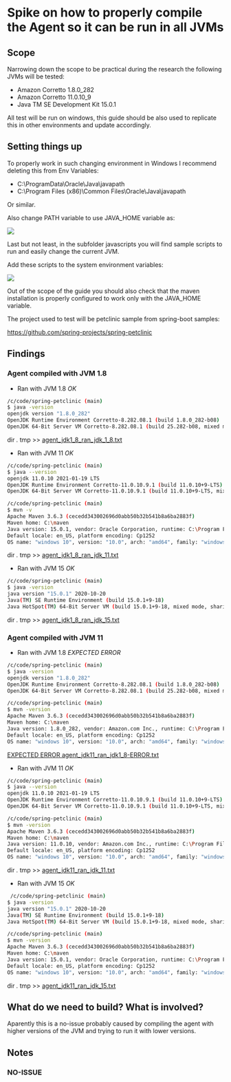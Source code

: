 # Spike on how to properly compile the Agent so it can be run in all JVMs 

## Scope

Narrowing down the scope to be practical during the research the following JVMs will be tested:

- Amazon Corretto 1.8.0_282
- Amazon Corretto 11.0.10_9
- Java TM SE Development Kit 15.0.1

All test will be run on windows, this guide should be also used to replicate this in other environments and update accordingly.


## Setting things up
To properly work in such changing environment in Windows I recommend deleting this from Env Variables:
 - C:\ProgramData\Oracle\Java\javapath
- C:\Program Files (x86)\Common Files\Oracle\Java\javapath

Or similar.

Also change PATH variable to use JAVA_HOME variable as:

![](https://www.happycoders.eu/wp-content/uploads/2019/07/Path_1.png)

Last but not least, in the subfolder javascripts you will find sample scripts to run and easily change the current JVM.


Add these scripts to the system environment variables:

![](https://www.happycoders.eu/wp-content/uploads/2019/07/Path_scripts.png)

Out of the scope of the guide you should also check that the maven installation is properly configured to work only with the JAVA_HOME variable.

The project used to test will be petclinic sample from spring-boot samples:

https://github.com/spring-projects/spring-petclinic

## Findings

### Agent compiled with JVM 1.8
* Ran with JVM 1.8 *OK*
``` bash
/c/code/spring-petclinic (main)
$ java -version
openjdk version "1.8.0_282"
OpenJDK Runtime Environment Corretto-8.282.08.1 (build 1.8.0_282-b08)
OpenJDK 64-Bit Server VM Corretto-8.282.08.1 (build 25.282-b08, mixed mode)
```
 dir *.* tmp >> [agent_jdk1_8_ran_jdk_1_8.txt](results/agent_jdk1_8_ran_jdk_1_8.txt)


* Ran with JVM 11  *OK*
``` bash
/c/code/spring-petclinic (main)
$ java --version
openjdk 11.0.10 2021-01-19 LTS
OpenJDK Runtime Environment Corretto-11.0.10.9.1 (build 11.0.10+9-LTS)
OpenJDK 64-Bit Server VM Corretto-11.0.10.9.1 (build 11.0.10+9-LTS, mixed mode)

/c/code/spring-petclinic (main)
$ mvn -v
Apache Maven 3.6.3 (cecedd343002696d0abb50b32b541b8a6ba2883f)
Maven home: C:\maven
Java version: 15.0.1, vendor: Oracle Corporation, runtime: C:\Program Files\Java\jdk-15.0.1
Default locale: en_US, platform encoding: Cp1252
OS name: "windows 10", version: "10.0", arch: "amd64", family: "windows"

```
dir *.* tmp >> [agent_jdk1_8_ran_jdk_11.txt](results/agent_jdk1_8_ran_jdk_11.txt)

* Ran with JVM 15 *OK*
``` bash
/c/code/spring-petclinic (main)
$ java -version
java version "15.0.1" 2020-10-20
Java(TM) SE Runtime Environment (build 15.0.1+9-18)
Java HotSpot(TM) 64-Bit Server VM (build 15.0.1+9-18, mixed mode, sharing)
``` 
dir *.* tmp >> [agent_jdk1_8_ran_jdk_15.txt](results/agent_jdk1_8_ran_jdk_15.txt)



### Agent compiled with JVM 11

* Ran with JVM 1.8 *EXPECTED ERROR*
``` bash
/c/code/spring-petclinic (main)
$ java -version
openjdk version "1.8.0_282"
OpenJDK Runtime Environment Corretto-8.282.08.1 (build 1.8.0_282-b08)
OpenJDK 64-Bit Server VM Corretto-8.282.08.1 (build 25.282-b08, mixed mode)

/c/code/spring-petclinic (main)
$ mvn -version
Apache Maven 3.6.3 (cecedd343002696d0abb50b32b541b8a6ba2883f)
Maven home: C:\maven
Java version: 1.8.0_282, vendor: Amazon.com Inc., runtime: C:\Program Files\Amazon Corretto\jdk1.8.0_282\jre
Default locale: en_US, platform encoding: Cp1252
OS name: "windows 10", version: "10.0", arch: "amd64", family: "windows"
```

[EXPECTED ERROR agent_jdk11_ran_jdk1_8-ERROR.txt](results/agent_jdk11_ran_jdk1_8-ERROR.txt)


* Ran with JVM 11 *OK*
``` bash
/c/code/spring-petclinic (main)
$ java --version
openjdk 11.0.10 2021-01-19 LTS
OpenJDK Runtime Environment Corretto-11.0.10.9.1 (build 11.0.10+9-LTS)
OpenJDK 64-Bit Server VM Corretto-11.0.10.9.1 (build 11.0.10+9-LTS, mixed mode)

/c/code/spring-petclinic (main)
$ mvn -version
Apache Maven 3.6.3 (cecedd343002696d0abb50b32b541b8a6ba2883f)
Maven home: C:\maven
Java version: 11.0.10, vendor: Amazon.com Inc., runtime: C:\Program Files\Amazon Corretto\jdk11.0.10_9
Default locale: en_US, platform encoding: Cp1252
OS name: "windows 10", version: "10.0", arch: "amd64", family: "windows"

``` 

dir *.* tmp >> [agent_jdk11_ran_jdk_11.txt](results/agent_jdk11_ran_jdk_11.txt)


* Ran with JVM 15 *OK*

``` bash
 /c/code/spring-petclinic (main)
$ java -version
java version "15.0.1" 2020-10-20
Java(TM) SE Runtime Environment (build 15.0.1+9-18)
Java HotSpot(TM) 64-Bit Server VM (build 15.0.1+9-18, mixed mode, sharing)

/c/code/spring-petclinic (main)
$ mvn -version
Apache Maven 3.6.3 (cecedd343002696d0abb50b32b541b8a6ba2883f)
Maven home: C:\maven
Java version: 15.0.1, vendor: Oracle Corporation, runtime: C:\Program Files\Java\jdk-15.0.1
Default locale: en_US, platform encoding: Cp1252
OS name: "windows 10", version: "10.0", arch: "amd64", family: "windows"
```

dir *.* tmp >> [agent_jdk11_ran_jdk_15.txt](results/agent_jdk11_ran_jdk_15.txt)

## What do we need to build? What is involved?

Aparently this is a no-issue probably caused by compiling the agent with higher versions of the JVM and trying to run it with lower versions.


## Notes

### NO-ISSUE

